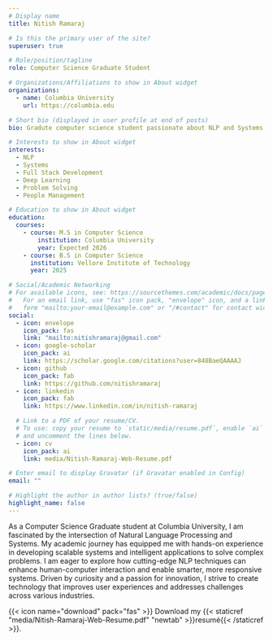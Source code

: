 ```yaml
---
# Display name
title: Nitish Ramaraj

# Is this the primary user of the site?
superuser: true

# Role/position/tagline
role: Computer Science Graduate Student

# Organizations/Affiliations to show in About widget
organizations:
  - name: Columbia University
    url: https://columbia.edu

# Short bio (displayed in user profile at end of posts)
bio: Gradute computer science student passionate about NLP and Systems. 

# Interests to show in About widget
interests:
  - NLP
  - Systems
  - Full Stack Development
  - Deep Learning
  - Problem Solving
  - People Management

# Education to show in About widget
education:
  courses:
    - course: M.S in Computer Science
        institution: Columbia University
        year: Expected 2026
    - course: B.S in Computer Science
      institution: Vellore Institute of Technology
      year: 2025

# Social/Academic Networking
# For available icons, see: https://sourcethemes.com/academic/docs/page-builder/#icons
#   For an email link, use "fas" icon pack, "envelope" icon, and a link in the
#   form "mailto:your-email@example.com" or "/#contact" for contact widget.
social:
  - icon: envelope
    icon_pack: fas
    link: "mailto:nitishramaraj@gmail.com"
  - icon: google-scholar
    icon_pack: ai
    link: https://scholar.google.com/citations?user=848BaeQAAAAJ
  - icon: github
    icon_pack: fab
    link: https://github.com/nitishramaraj
  - icon: linkedin
    icon_pack: fab
    link: https://www.linkedin.com/in/nitish-ramaraj

  # Link to a PDF of your resume/CV.
  # To use: copy your resume to `static/media/resume.pdf`, enable `ai` icons in `params.toml`,
  # and uncomment the lines below.
  - icon: cv
    icon_pack: ai
    link: media/Nitish-Ramaraj-Web-Resume.pdf

# Enter email to display Gravatar (if Gravatar enabled in Config)
email: ""

# Highlight the author in author lists? (true/false)
highlight_name: false
---
```


As a Computer Science Graduate student at Columbia University, I am fascinated by the intersection of Natural Language Processing and Systems. My academic journey has equipped me with hands-on experience in developing scalable systems and intelligent applications to solve complex problems. I am eager to explore how cutting-edge NLP techniques can enhance human-computer interaction and enable smarter, more responsive systems. Driven by curiosity and a passion for innovation, I strive to create technology that improves user experiences and addresses challenges across various industries.

{{< icon name="download" pack="fas" >}} Download my {{< staticref "media/Nitish-Ramaraj-Web-Resume.pdf" "newtab" >}}resumé{{< /staticref >}}.
